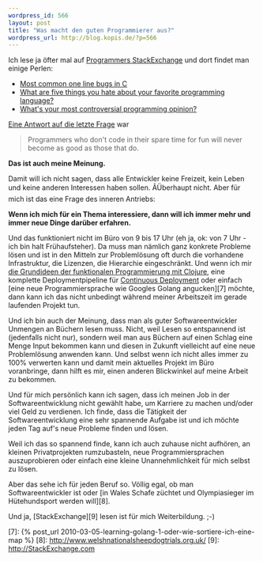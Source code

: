 ```yaml
--- 
wordpress_id: 566
layout: post
title: "Was macht den guten Programmierer aus?"
wordpress_url: http://blog.kopis.de/?p=566
---
```

Ich lese ja öfter mal auf [Programmers StackExchange][0] und dort findet man einige Perlen:

  * [Most common one line bugs in C][1]
  * [What are five things you hate about your favorite programming language?][2]
  * [What's your most controversial programming opinion?][3]

[Eine Antwort auf die letzte Frage][4] war

> Programmers who don't code in their spare time for fun will never
> become as good as those that do.

**Das ist auch meine Meinung.**

Damit will ich nicht sagen, dass alle Entwickler keine Freizeit, kein Leben und keine anderen Interessen haben 
sollen. ÃÜberhaupt nicht. Aber für mich ist das eine Frage des inneren Antriebs:

**Wenn ich mich für ein Thema interessiere, dann will ich immer mehr und immer neue Dinge darüber erfahren.**

Und das funktioniert nicht im Büro von 9 bis 17 Uhr (eh ja, ok: von 7 Uhr - ich bin halt Frühaufsteher). Da muss 
man nämlich ganz konkrete Probleme lösen und ist in den Mitteln zur Problemlösung oft durch die vorhandene 
Infrastruktur, die Lizenzen, die Hierarchie eingeschränkt. Und wenn ich mir [die Grundideen der funktionalen Programmierung mit Clojure][5],
eine komplette Deploymentpipeline für [Continuous Deployment][6] oder einfach 
[eine neue Programmiersprache wie Googles Golang angucken][7] möchte, dann kann ich das nicht unbedingt während 
meiner Arbeitszeit im gerade laufenden Projekt tun.

Und ich bin auch der Meinung, dass man als guter Softwareentwickler Unmengen an Büchern lesen muss. Nicht, weil 
Lesen so entspannend ist (jedenfalls nicht nur), sondern weil man aus Büchern auf einen Schlag eine Menge Input 
bekommen kann und diesen in Zukunft vielleicht auf eine neue Problemlösung anwenden kann. Und selbst wenn ich 
nicht alles immer zu 100% verwerten kann und damit mein aktuelles Projekt im Büro voranbringe, dann hilft es 
mir, einen anderen Blickwinkel auf meine Arbeit zu bekommen.

Und für mich persönlich kann ich sagen, dass ich meinen Job in der Softwareentwicklung nicht gewählt habe, um 
Karriere zu machen und/oder viel Geld zu verdienen. Ich finde, dass die Tätigkeit der Softwareentwicklung eine 
sehr spannende Aufgabe ist und ich möchte jeden Tag auf's neue Probleme finden und lösen.

Weil ich das so spannend finde, kann ich auch zuhause nicht aufhören, an kleinen Privatprojekten rumzubasteln, 
neue Programmiersprachen auszuprobieren oder einfach eine kleine Unannehmlichkeit für mich selbst zu lösen.

Aber das sehe ich für jeden Beruf so. Völlig egal, ob man Softwareentwickler ist oder [in Wales Schafe züchtet und Olympiasieger im Hütehundsport werden will][8].

Und ja, [StackExchange][9] lesen ist für mich Weiterbildung. ;-)

[0]: http://programmers.stackexchange.com
[1]: http://programmers.stackexchange.com/questions/62302/most-common-one-line-bugs-in-c
[2]: http://stackoverflow.com/questions/282329/what-are-five-things-you-hate-about-your-favorite-language
[3]: http://programmers.stackexchange.com/questions/31104/whats-your-most-controversial-programming-opinion
[4]: http://programmers.stackexchange.com/questions/31104/whats-your-most-controversial-programming-opinion/31188#31188
[5]: http://www.google.de/search?q=site%3Ablog.kopis.de&q=clojure
[6]: http://www.amazon.com/Continuous-Delivery-Deployment-Automation-Addison-Wesley/dp/0321601912?kopisde-21
[7]: {% post_url 2010-03-05-learning-golang-1-oder-wie-sortiere-ich-eine-map %}
[8]: http://www.welshnationalsheepdogtrials.org.uk/
[9]: http://StackExchange.com
